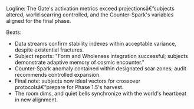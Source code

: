 ﻿---
series: 1
novella: 4
file: S1N4_Epilogue
type: epilogue
pov: Auditor
setting: Room-not-roomâ€”stability report
word_target_min: 600
word_target_max: 800
status: outline
---
Logline: The Gate's activation metrics exceed projectionsâ€”subjects altered, world scarring controlled, and the Counter-Spark's variables aligned for the final phase.

Beats:
- Data streams confirm stability indexes within acceptable variance, despite existential fractures.
- Subject reports: "Form and Wholeness integration successful; subjects demonstrate adaptive memory of cosmic encounter."
- Counter-Spark anomaly contained within designated scar zones; audit recommends controlled expansion.
- Final note: subjects now ideal vectors for crossover protocolsâ€”prepare for Phase 1.5's harvest.
- The room dims, and quiet bells synchronize with the world's heartbeat in new alignment.